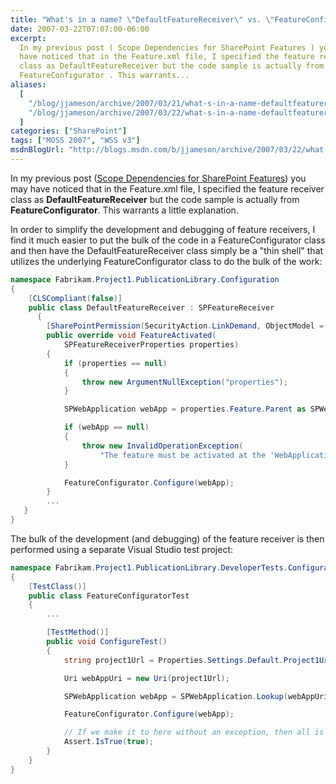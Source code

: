 ```yaml
---
title: "What's in a name? \"DefaultFeatureReceiver\" vs. \"FeatureConfigurator\""
date: 2007-03-22T07:07:00-06:00
excerpt:
  In my previous post ( Scope Dependencies for SharePoint Features ) you may
  have noticed that in the Feature.xml file, I specified the feature receiver
  class as DefaultFeatureReceiver but the code sample is actually from
  FeatureConfigurator . This warrants...
aliases:
  [
    "/blog/jjameson/archive/2007/03/21/what-s-in-a-name-defaultfeaturereceiver-vs-featureconfigurator.aspx",
    "/blog/jjameson/archive/2007/03/22/what-s-in-a-name-defaultfeaturereceiver-vs-featureconfigurator.aspx",
  ]
categories: ["SharePoint"]
tags: ["MOSS 2007", "WSS v3"]
msdnBlogUrl: "http://blogs.msdn.com/b/jjameson/archive/2007/03/22/what-s-in-a-name-defaultfeaturereceiver-vs-featureconfigurator.aspx"
---
```


In my previous post
([Scope Dependencies for SharePoint Features](/blog/jjameson/2007/03/22/scope-dependencies-for-sharepoint-features))
you may have noticed that in the Feature.xml file, I specified the feature
receiver class as **DefaultFeatureReceiver** but the code sample is actually
from **FeatureConfigurator**. This warrants a little explanation.

In order to simplify the development and debugging of feature receivers, I find
it much easier to put the bulk of the code in a FeatureConfigurator class and
then have the DefaultFeatureReceiver class simply be a "thin shell" that
utilizes the underlying FeatureConfigurator class to do the bulk of the work:

```C#
namespace Fabrikam.Project1.PublicationLibrary.Configuration
{
    [CLSCompliant(false)]
    public class DefaultFeatureReceiver : SPFeatureReceiver
      {
        [SharePointPermission(SecurityAction.LinkDemand, ObjectModel = true)]
        public override void FeatureActivated(
            SPFeatureReceiverProperties properties)
        {
            if (properties == null)
            {
                throw new ArgumentNullException("properties");
            }

            SPWebApplication webApp = properties.Feature.Parent as SPWebApplication;

            if (webApp == null)
            {
                throw new InvalidOperationException(
                    "The feature must be activated at the 'WebApplication' scope.");
            }

            FeatureConfigurator.Configure(webApp);
        }
        ...
   }
}
```

The bulk of the development (and debugging) of the feature receiver is then
performed using a separate Visual Studio test project:

```C#
namespace Fabrikam.Project1.PublicationLibrary.DeveloperTests.Configuration
{
    [TestClass()]
    public class FeatureConfiguratorTest
    {
        ...

        [TestMethod()]
        public void ConfigureTest()
        {
            string project1Url = Properties.Settings.Default.Project1Url;

            Uri webAppUri = new Uri(project1Url);

            SPWebApplication webApp = SPWebApplication.Lookup(webAppUri);

            FeatureConfigurator.Configure(webApp);

            // If we make it to here without an exception, then all is well
            Assert.IsTrue(true);
        }
    }
}
```
